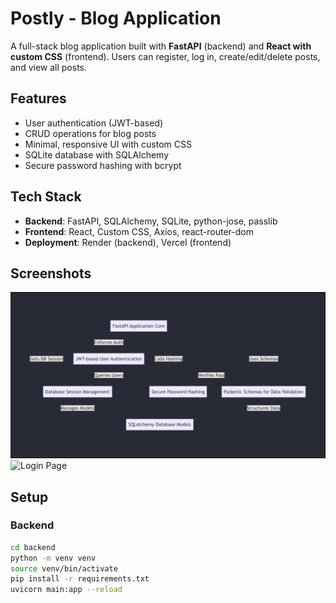 # Postly - Blog Application

A full-stack blog application built with **FastAPI** (backend) and **React with custom CSS** (frontend). Users can register, log in, create/edit/delete posts, and view all posts.

## Features
- User authentication (JWT-based)
- CRUD operations for blog posts
- Minimal, responsive UI with custom CSS
- SQLite database with SQLAlchemy
- Secure password hashing with bcrypt

## Tech Stack
- **Backend**: FastAPI, SQLAlchemy, SQLite, python-jose, passlib
- **Frontend**: React, Custom CSS, Axios, react-router-dom
- **Deployment**: Render (backend), Vercel (frontend)


## Screenshots
![Flow Page](flow.png)
![Login Page](screenshots/login.png)

## Setup
### Backend
```bash
cd backend
python -m venv venv
source venv/bin/activate
pip install -r requirements.txt
uvicorn main:app --reload
